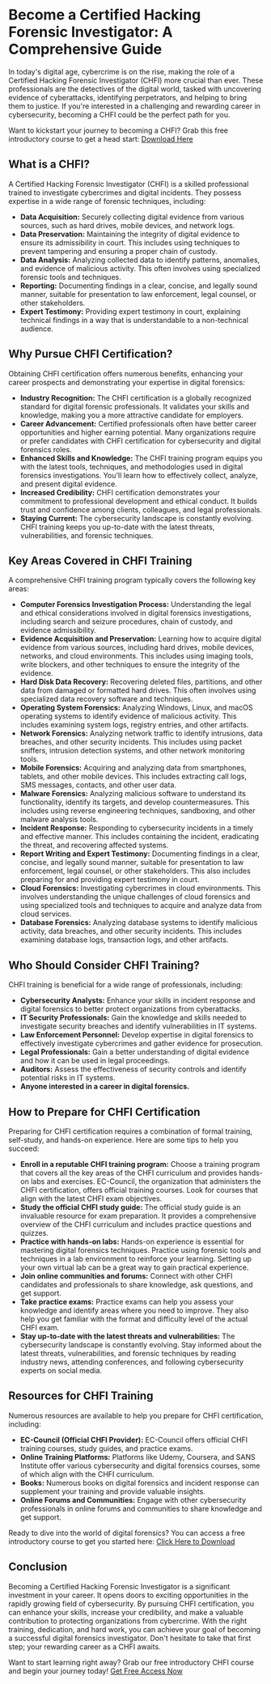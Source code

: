 # Become a Certified Hacking Forensic Investigator: A Comprehensive Guide

In today's digital age, cybercrime is on the rise, making the role of a Certified Hacking Forensic Investigator (CHFI) more crucial than ever. These professionals are the detectives of the digital world, tasked with uncovering evidence of cyberattacks, identifying perpetrators, and helping to bring them to justice. If you're interested in a challenging and rewarding career in cybersecurity, becoming a CHFI could be the perfect path for you.

Want to kickstart your journey to becoming a CHFI? Grab this free introductory course to get a head start: [Download Here](https://udemywork.com/formation-chfi)

## What is a CHFI?

A Certified Hacking Forensic Investigator (CHFI) is a skilled professional trained to investigate cybercrimes and digital incidents. They possess expertise in a wide range of forensic techniques, including:

*   **Data Acquisition:**  Securely collecting digital evidence from various sources, such as hard drives, mobile devices, and network logs.
*   **Data Preservation:**  Maintaining the integrity of digital evidence to ensure its admissibility in court. This includes using techniques to prevent tampering and ensuring a proper chain of custody.
*   **Data Analysis:**  Analyzing collected data to identify patterns, anomalies, and evidence of malicious activity.  This often involves using specialized forensic tools and techniques.
*   **Reporting:**  Documenting findings in a clear, concise, and legally sound manner, suitable for presentation to law enforcement, legal counsel, or other stakeholders.
*   **Expert Testimony:**  Providing expert testimony in court, explaining technical findings in a way that is understandable to a non-technical audience.

## Why Pursue CHFI Certification?

Obtaining CHFI certification offers numerous benefits, enhancing your career prospects and demonstrating your expertise in digital forensics:

*   **Industry Recognition:**  The CHFI certification is a globally recognized standard for digital forensic professionals. It validates your skills and knowledge, making you a more attractive candidate for employers.
*   **Career Advancement:**  Certified professionals often have better career opportunities and higher earning potential. Many organizations require or prefer candidates with CHFI certification for cybersecurity and digital forensics roles.
*   **Enhanced Skills and Knowledge:**  The CHFI training program equips you with the latest tools, techniques, and methodologies used in digital forensics investigations. You'll learn how to effectively collect, analyze, and present digital evidence.
*   **Increased Credibility:**  CHFI certification demonstrates your commitment to professional development and ethical conduct. It builds trust and confidence among clients, colleagues, and legal professionals.
*   **Staying Current:** The cybersecurity landscape is constantly evolving. CHFI training keeps you up-to-date with the latest threats, vulnerabilities, and forensic techniques.

## Key Areas Covered in CHFI Training

A comprehensive CHFI training program typically covers the following key areas:

*   **Computer Forensics Investigation Process:**  Understanding the legal and ethical considerations involved in digital forensics investigations, including search and seizure procedures, chain of custody, and evidence admissibility.
*   **Evidence Acquisition and Preservation:**  Learning how to acquire digital evidence from various sources, including hard drives, mobile devices, networks, and cloud environments. This includes using imaging tools, write blockers, and other techniques to ensure the integrity of the evidence.
*   **Hard Disk Data Recovery:**  Recovering deleted files, partitions, and other data from damaged or formatted hard drives. This often involves using specialized data recovery software and techniques.
*   **Operating System Forensics:**  Analyzing Windows, Linux, and macOS operating systems to identify evidence of malicious activity. This includes examining system logs, registry entries, and other artifacts.
*   **Network Forensics:**  Analyzing network traffic to identify intrusions, data breaches, and other security incidents. This includes using packet sniffers, intrusion detection systems, and other network monitoring tools.
*   **Mobile Forensics:**  Acquiring and analyzing data from smartphones, tablets, and other mobile devices. This includes extracting call logs, SMS messages, contacts, and other user data.
*   **Malware Forensics:**  Analyzing malicious software to understand its functionality, identify its targets, and develop countermeasures. This includes using reverse engineering techniques, sandboxing, and other malware analysis tools.
*   **Incident Response:**  Responding to cybersecurity incidents in a timely and effective manner. This includes containing the incident, eradicating the threat, and recovering affected systems.
*   **Report Writing and Expert Testimony:**  Documenting findings in a clear, concise, and legally sound manner, suitable for presentation to law enforcement, legal counsel, or other stakeholders. This also includes preparing for and providing expert testimony in court.
*   **Cloud Forensics:**  Investigating cybercrimes in cloud environments. This involves understanding the unique challenges of cloud forensics and using specialized tools and techniques to acquire and analyze data from cloud services.
*   **Database Forensics:** Analyzing database systems to identify malicious activity, data breaches, and other security incidents. This includes examining database logs, transaction logs, and other artifacts.

## Who Should Consider CHFI Training?

CHFI training is beneficial for a wide range of professionals, including:

*   **Cybersecurity Analysts:**  Enhance your skills in incident response and digital forensics to better protect organizations from cyberattacks.
*   **IT Security Professionals:**  Gain the knowledge and skills needed to investigate security breaches and identify vulnerabilities in IT systems.
*   **Law Enforcement Personnel:**  Develop expertise in digital forensics to effectively investigate cybercrimes and gather evidence for prosecution.
*   **Legal Professionals:**  Gain a better understanding of digital evidence and how it can be used in legal proceedings.
*   **Auditors:**  Assess the effectiveness of security controls and identify potential risks in IT systems.
*   **Anyone interested in a career in digital forensics.**

## How to Prepare for CHFI Certification

Preparing for CHFI certification requires a combination of formal training, self-study, and hands-on experience. Here are some tips to help you succeed:

*   **Enroll in a reputable CHFI training program:**  Choose a training program that covers all the key areas of the CHFI curriculum and provides hands-on labs and exercises. EC-Council, the organization that administers the CHFI certification, offers official training courses.  Look for courses that align with the latest CHFI exam objectives.
*   **Study the official CHFI study guide:**  The official study guide is an invaluable resource for exam preparation. It provides a comprehensive overview of the CHFI curriculum and includes practice questions and quizzes.
*   **Practice with hands-on labs:**  Hands-on experience is essential for mastering digital forensics techniques. Practice using forensic tools and techniques in a lab environment to reinforce your learning.  Setting up your own virtual lab can be a great way to gain practical experience.
*   **Join online communities and forums:**  Connect with other CHFI candidates and professionals to share knowledge, ask questions, and get support.
*   **Take practice exams:**  Practice exams can help you assess your knowledge and identify areas where you need to improve. They also help you get familiar with the format and difficulty level of the actual CHFI exam.
*   **Stay up-to-date with the latest threats and vulnerabilities:**  The cybersecurity landscape is constantly evolving. Stay informed about the latest threats, vulnerabilities, and forensic techniques by reading industry news, attending conferences, and following cybersecurity experts on social media.

## Resources for CHFI Training

Numerous resources are available to help you prepare for CHFI certification, including:

*   **EC-Council (Official CHFI Provider):**  EC-Council offers official CHFI training courses, study guides, and practice exams.
*   **Online Training Platforms:** Platforms like Udemy, Coursera, and SANS Institute offer various cybersecurity and digital forensics courses, some of which align with the CHFI curriculum.
*   **Books:** Numerous books on digital forensics and incident response can supplement your training and provide valuable insights.
*   **Online Forums and Communities:**  Engage with other cybersecurity professionals in online forums and communities to share knowledge and get support.

Ready to dive into the world of digital forensics? You can access a free introductory course to get you started here: [Click Here to Download](https://udemywork.com/formation-chfi)

## Conclusion

Becoming a Certified Hacking Forensic Investigator is a significant investment in your career. It opens doors to exciting opportunities in the rapidly growing field of cybersecurity. By pursuing CHFI certification, you can enhance your skills, increase your credibility, and make a valuable contribution to protecting organizations from cybercrime. With the right training, dedication, and hard work, you can achieve your goal of becoming a successful digital forensics investigator. Don't hesitate to take that first step; your rewarding career as a CHFI awaits.

Want to start learning right away? Grab our free introductory CHFI course and begin your journey today! [Get Free Access Now](https://udemywork.com/formation-chfi)
